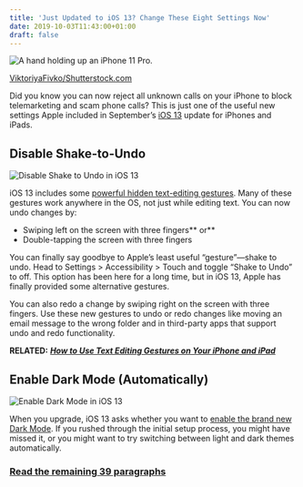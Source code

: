```yaml
---
title: 'Just Updated to iOS 13? Change These Eight Settings Now'
date: 2019-10-03T11:43:00+01:00
draft: false
---
```


![A hand holding up an iPhone 11 Pro.](https://www.howtogeek.com/wp-content/uploads/2019/10/img_5d94df543f30c.jpg)

[ViktoriyaFivko/Shutterstock.com](https://www.shutterstock.com/image-photo/dubai-uae-september-21-2019-iphone-1510367357)

Did you know you can now reject all unknown calls on your iPhone to block telemarketing and scam phone calls? This is just one of the useful new settings Apple included in September’s [iOS 13](https://www.howtogeek.com/440039/the-best-new-features-in-ios-13/) update for iPhones and iPads.

Disable Shake-to-Undo
---------------------

![Disable Shake to Undo in iOS 13](https://www.howtogeek.com/wp-content/uploads/2019/10/shake_to_undo.png)

iOS 13 includes some [powerful hidden text-editing gestures](https://www.howtogeek.com/441872/how-to-use-text-editing-gestures-on-your-iphone-and-ipad/). Many of these gestures work anywhere in the OS, not just while editing text. You can now undo changes by:

*   Swiping left on the screen with three fingers** or**
*   Double-tapping the screen with three fingers

You can finally say goodbye to Apple’s least useful “gesture”—shake to undo. Head to Settings > Accessibility > Touch and toggle “Shake to Undo” to off. This option has been here for a long time, but in iOS 13, Apple has finally provided some alternative gestures.

You can also redo a change by swiping right on the screen with three fingers. Use these new gestures to undo or redo changes like moving an email message to the wrong folder and in third-party apps that support undo and redo functionality.

**RELATED:** [**_How to Use Text Editing Gestures on Your iPhone and iPad_**](https://www.howtogeek.com/441872/how-to-use-text-editing-gestures-on-your-iphone-and-ipad/)

Enable Dark Mode (Automatically)
--------------------------------

![Enable Dark Mode in iOS 13](https://www.howtogeek.com/wp-content/uploads/2019/10/dark_mode.png)

When you upgrade, iOS 13 asks whether you want to [enable the brand new Dark Mode](https://www.howtogeek.com/440078/how-to-enable-dark-mode-on-your-iphone-and-ipad/). If you rushed through the initial setup process, you might have missed it, or you might want to try switching between light and dark themes automatically.

### [Read the remaining 39 paragraphs](https://www.howtogeek.com/442550/just-updated-to-ios-13-change-these-settings-now/)